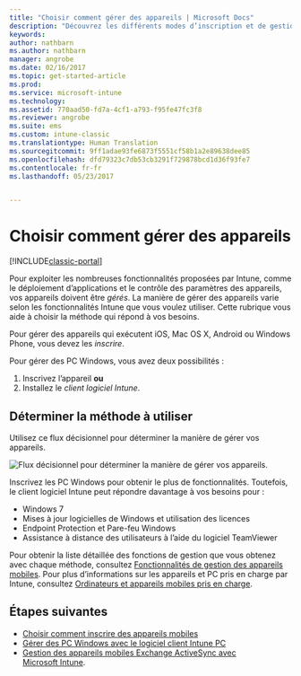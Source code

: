 ```yaml
---
title: "Choisir comment gérer des appareils | Microsoft Docs"
description: "Découvrez les différents modes d’inscription et de gestion des appareils."
keywords: 
author: nathbarn
ms.author: nathbarn
manager: angrobe
ms.date: 02/16/2017
ms.topic: get-started-article
ms.prod: 
ms.service: microsoft-intune
ms.technology: 
ms.assetid: 770aad50-fd7a-4cf1-a793-f95fe47fc3f8
ms.reviewer: angrobe
ms.suite: ems
ms.custom: intune-classic
ms.translationtype: Human Translation
ms.sourcegitcommit: 9ff1adae93fe6873f5551cf58b1a2e89638dee85
ms.openlocfilehash: dfd79323c7db53cb3291f729878bcd1d36f93fe7
ms.contentlocale: fr-fr
ms.lasthandoff: 05/23/2017


---
```


# <a name="choose-how-to-manage-devices"></a>Choisir comment gérer des appareils

[!INCLUDE[classic-portal](../includes/classic-portal.md)]

Pour exploiter les nombreuses fonctionnalités proposées par Intune, comme le déploiement d’applications et le contrôle des paramètres des appareils, vos appareils doivent être *gérés*. La manière de gérer des appareils varie selon les fonctionnalités Intune que vous voulez utiliser. Cette rubrique vous aide à choisir la méthode qui répond à vos besoins.

Pour gérer des appareils qui exécutent iOS, Mac OS X, Android ou Windows Phone, vous devez les *inscrire*.

Pour gérer des PC Windows, vous avez deux possibilités :

1. Inscrivez l’appareil **ou**
2. Installez le *client logiciel Intune*.

## <a name="decide-which-method-to-use"></a>Déterminer la méthode à utiliser
Utilisez ce flux décisionnel pour déterminer la manière de gérer vos appareils.

![Flux décisionnel pour déterminer la manière de gérer vos appareils.](./media/choose-manage-method.png)

Inscrivez les PC Windows pour obtenir le plus de fonctionnalités. Toutefois, le client logiciel Intune peut répondre davantage à vos besoins pour :

- Windows 7
- Mises à jour logicielles de Windows et utilisation des licences
- Endpoint Protection et Pare-feu Windows
- Assistance à distance des utilisateurs à l’aide du logiciel TeamViewer

Pour obtenir la liste détaillée des fonctions de gestion que vous obtenez avec chaque méthode, consultez [Fonctionnalités de gestion des appareils mobiles](/intune-classic/deploy-use/manage-windows-pcs-with-microsoft-intune).
Pour plus d’informations sur les appareils et PC pris en charge par Intune, consultez [Ordinateurs et appareils mobiles pris en charge](/intune-classic/get-started/what-to-know-before-you-start-microsoft-intune#intune-supported-devices).

## <a name="next-steps"></a>Étapes suivantes

- [Choisir comment inscrire des appareils mobiles](/intune-classic/get-started/choose-how-to-enroll-devices1)
- [Gérer des PC Windows avec le logiciel client Intune PC](/intune-classic/deploy-use/manage-windows-pcs-with-microsoft-intune)
- [Gestion des appareils mobiles Exchange ActiveSync avec Microsoft Intune](/intune-classic/deploy-use/mobile-device-management-with-exchange-activesync-and-microsoft-intune).

